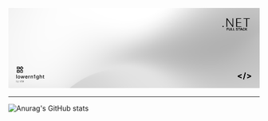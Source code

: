 <img src="banner_3.png" 
alt="banner">


----
![Anurag's GitHub stats](https://github-readme-stats.vercel.app/api?username=lowern1ght&theme=graywhite&show_icons=true)
